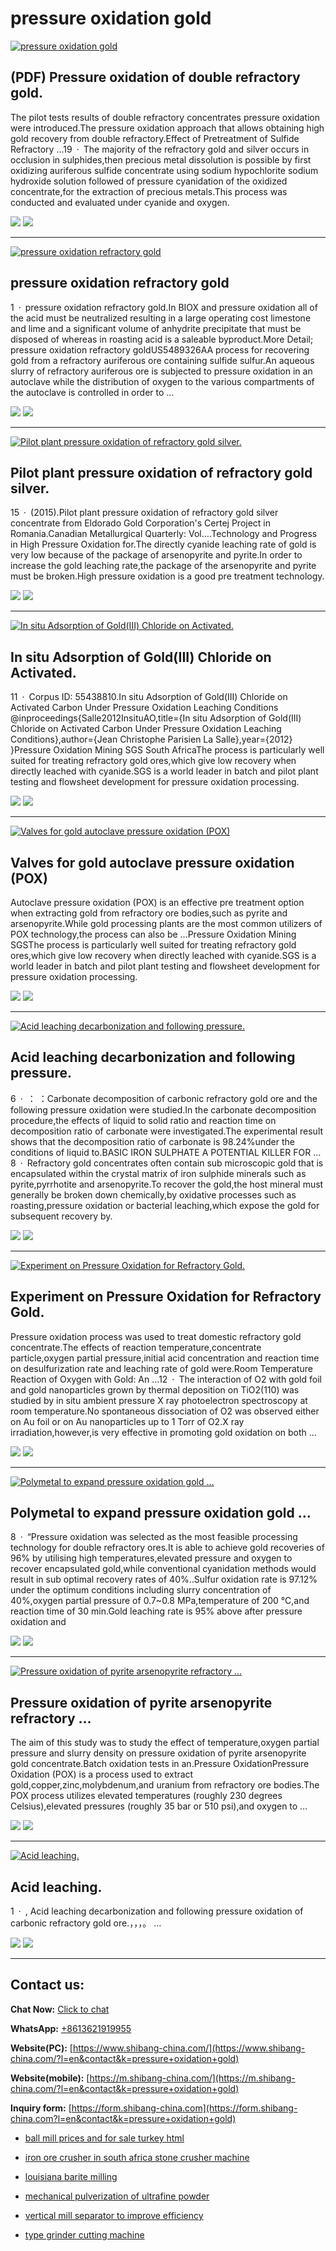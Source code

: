 # pressure oxidation gold

<a href="https://swt.shibang-china.com/?l=en&img&k=pressure+oxidation+gold" target="_blank">![pressure oxidation gold](http://static.shibang-china.com/all-800x300/943.jpg)</a>

## (PDF) Pressure oxidation of double refractory gold.
The pilot tests results of double refractory concentrates pressure oxidation were introduced.The pressure oxidation approach that allows obtaining high gold recovery from double refractory.Effect of Pretreatment of Sulfide Refractory …19&ensp;&#0183;&ensp;The majority of the refractory gold and silver occurs in occlusion in sulphides,then precious metal dissolution is possible by first oxidizing auriferous sulfide concentrate using sodium hypochlorite sodium hydroxide solution followed of pressure cyanidation of the oxidized concentrate,for the extraction of precious metals.This process was conducted and evaluated under cyanide and oxygen.


<a href="https://whatsapp.shibangsoft.com/WhatsApp.php" target="_blank" title="WhatsApp">![](http://static.shibang-china.com/icon/whatsapp.png)</a> <a href="https://swt.shibang-china.com/?l=en&icon&k=pressure+oxidation+gold" target="_blank">![](http://static.shibang-china.com/icon/chat-en.png)</a>

---

<a href="https://swt.shibang-china.com/?l=en&img&k=pressure+oxidation+gold" target="_blank">![pressure oxidation refractory gold](http://static.shibang-china.com/all-800x300/768.jpg)</a>

## pressure oxidation refractory gold
1&ensp;&#0183;&ensp;pressure oxidation refractory gold.In BIOX and pressure oxidation all of the acid must be neutralized resulting in a large operating cost limestone and lime and a significant volume of anhydrite precipitate that must be disposed of whereas in roasting acid is a saleable byproduct.More Detail; pressure oxidation refractory goldUS5489326AA process for recovering gold from a refractory auriferous ore containing sulfide sulfur.An aqueous slurry of refractory auriferous ore is subjected to pressure oxidation in an autoclave while the distribution of oxygen to the various compartments of the autoclave is controlled in order to …


<a href="https://whatsapp.shibangsoft.com/WhatsApp.php" target="_blank" title="WhatsApp">![](http://static.shibang-china.com/icon/whatsapp.png)</a> <a href="https://swt.shibang-china.com/?l=en&icon&k=pressure+oxidation+gold" target="_blank">![](http://static.shibang-china.com/icon/chat-en.png)</a>

---

<a href="https://swt.shibang-china.com/?l=en&img&k=pressure+oxidation+gold" target="_blank">![Pilot plant pressure oxidation of refractory gold silver.](http://static.shibang-china.com/all-800x300/451.jpg)</a>

## Pilot plant pressure oxidation of refractory gold silver.
15&ensp;&#0183;&ensp;(2015).Pilot plant pressure oxidation of refractory gold silver concentrate from Eldorado Gold Corporation's Certej Project in Romania.Canadian Metallurgical Quarterly: Vol.…Technology and Progress in High Pressure Oxidation for.The directly cyanide leaching rate of gold is very low because of the package of arsenopyrite and pyrite.In order to increase the gold leaching rate,the package of the arsenopyrite and pyrite must be broken.High pressure oxidation is a good pre treatment technology.


<a href="https://whatsapp.shibangsoft.com/WhatsApp.php" target="_blank" title="WhatsApp">![](http://static.shibang-china.com/icon/whatsapp.png)</a> <a href="https://swt.shibang-china.com/?l=en&icon&k=pressure+oxidation+gold" target="_blank">![](http://static.shibang-china.com/icon/chat-en.png)</a>

---

<a href="https://swt.shibang-china.com/?l=en&img&k=pressure+oxidation+gold" target="_blank">![In situ Adsorption of Gold(III) Chloride on Activated.](http://static.shibang-china.com/all-800x300/543.jpg)</a>

## In situ Adsorption of Gold(III) Chloride on Activated.
11&ensp;&#0183;&ensp;Corpus ID: 55438810.In situ Adsorption of Gold(III) Chloride on Activated Carbon Under Pressure Oxidation Leaching Conditions @inproceedings{Salle2012InsituAO,title={In situ Adsorption of Gold(III) Chloride on Activated Carbon Under Pressure Oxidation Leaching Conditions},author={Jean Christophe Parisien La Salle},year={2012} }Pressure Oxidation Mining SGS South AfricaThe process is particularly well suited for treating refractory gold ores,which give low recovery when directly leached with cyanide.SGS is a world leader in batch and pilot plant testing and flowsheet development for pressure oxidation processing.


<a href="https://whatsapp.shibangsoft.com/WhatsApp.php" target="_blank" title="WhatsApp">![](http://static.shibang-china.com/icon/whatsapp.png)</a> <a href="https://swt.shibang-china.com/?l=en&icon&k=pressure+oxidation+gold" target="_blank">![](http://static.shibang-china.com/icon/chat-en.png)</a>

---

<a href="https://swt.shibang-china.com/?l=en&img&k=pressure+oxidation+gold" target="_blank">![Valves for gold autoclave pressure oxidation (POX)](http://static.shibang-china.com/all-800x300/1358.jpg)</a>

## Valves for gold autoclave pressure oxidation (POX)
Autoclave pressure oxidation (POX) is an effective pre treatment option when extracting gold from refractory ore bodies,such as pyrite and arsenopyrite.While gold processing plants are the most common utilizers of POX technology,the process can also be …Pressure Oxidation Mining SGSThe process is particularly well suited for treating refractory gold ores,which give low recovery when directly leached with cyanide.SGS is a world leader in batch and pilot plant testing and flowsheet development for pressure oxidation processing.


<a href="https://whatsapp.shibangsoft.com/WhatsApp.php" target="_blank" title="WhatsApp">![](http://static.shibang-china.com/icon/whatsapp.png)</a> <a href="https://swt.shibang-china.com/?l=en&icon&k=pressure+oxidation+gold" target="_blank">![](http://static.shibang-china.com/icon/chat-en.png)</a>

---

<a href="https://swt.shibang-china.com/?l=en&img&k=pressure+oxidation+gold" target="_blank">![Acid leaching decarbonization and following pressure.](http://static.shibang-china.com/all-800x300/1488.jpg)</a>

## Acid leaching decarbonization and following pressure.
6&ensp;&#0183;&ensp;： ：Carbonate decomposition of carbonic refractory gold ore and the following pressure oxidation were studied.In the carbonate decomposition procedure,the effects of liquid to solid ratio and reaction time on decomposition ratio of carbonate were investigated.The experimental result shows that the decomposition ratio of carbonate is 98.24%under the conditions of liquid to.BASIC IRON SULPHATE A POTENTIAL KILLER FOR …8&ensp;&#0183;&ensp;Refractory gold concentrates often contain sub microscopic gold that is encapsulated within the crystal matrix of iron sulphide minerals such as pyrite,pyrrhotite and arsenopyrite.To recover the gold,the host mineral must generally be broken down chemically,by oxidative processes such as roasting,pressure oxidation or bacterial leaching,which expose the gold for subsequent recovery by.


<a href="https://whatsapp.shibangsoft.com/WhatsApp.php" target="_blank" title="WhatsApp">![](http://static.shibang-china.com/icon/whatsapp.png)</a> <a href="https://swt.shibang-china.com/?l=en&icon&k=pressure+oxidation+gold" target="_blank">![](http://static.shibang-china.com/icon/chat-en.png)</a>

---

<a href="https://swt.shibang-china.com/?l=en&img&k=pressure+oxidation+gold" target="_blank">![Experiment on Pressure Oxidation for Refractory Gold.](http://static.shibang-china.com/all-800x300/1265.jpg)</a>

## Experiment on Pressure Oxidation for Refractory Gold.
Pressure oxidation process was used to treat domestic refractory gold concentrate.The effects of reaction temperature,concentrate particle,oxygen partial pressure,initial acid concentration and reaction time on desulfurization rate and leaching rate of gold were.Room Temperature Reaction of Oxygen with Gold: An …12&ensp;&#0183;&ensp;The interaction of O2 with gold foil and gold nanoparticles grown by thermal deposition on TiO2(110) was studied by in situ ambient pressure X ray photoelectron spectroscopy at room temperature.No spontaneous dissociation of O2 was observed either on Au foil or on Au nanoparticles up to 1 Torr of O2.X ray irradiation,however,is very effective in promoting gold oxidation on both …


<a href="https://whatsapp.shibangsoft.com/WhatsApp.php" target="_blank" title="WhatsApp">![](http://static.shibang-china.com/icon/whatsapp.png)</a> <a href="https://swt.shibang-china.com/?l=en&icon&k=pressure+oxidation+gold" target="_blank">![](http://static.shibang-china.com/icon/chat-en.png)</a>

---

<a href="https://swt.shibang-china.com/?l=en&img&k=pressure+oxidation+gold" target="_blank">![Polymetal to expand pressure oxidation gold …](http://static.shibang-china.com/all-800x300/840.jpg)</a>

## Polymetal to expand pressure oxidation gold …
8&ensp;&#0183;&ensp;“Pressure oxidation was selected as the most feasible processing technology for double refractory ores.It is able to achieve gold recoveries of 96% by utilising high temperatures,elevated pressure and oxygen to recover encapsulated gold,while conventional cyanidation methods would result in sub optimal recovery rates of 40%..Sulfur oxidation rate is 97.12% under the optimum conditions including slurry concentration of 40%,oxygen partial pressure of 0.7~0.8 MPa,temperature of 200 ℃,and reaction time of 30 min.Gold leaching rate is 95% above after pressure oxidation and


<a href="https://whatsapp.shibangsoft.com/WhatsApp.php" target="_blank" title="WhatsApp">![](http://static.shibang-china.com/icon/whatsapp.png)</a> <a href="https://swt.shibang-china.com/?l=en&icon&k=pressure+oxidation+gold" target="_blank">![](http://static.shibang-china.com/icon/chat-en.png)</a>

---

<a href="https://swt.shibang-china.com/?l=en&img&k=pressure+oxidation+gold" target="_blank">![Pressure oxidation of pyrite arsenopyrite refractory …](http://static.shibang-china.com/all-800x300/217.jpg)</a>

## Pressure oxidation of pyrite arsenopyrite refractory …
The aim of this study was to study the effect of temperature,oxygen partial pressure and slurry density on pressure oxidation of pyrite arsenopyrite gold concentrate.Batch oxidation tests in an.Pressure OxidationPressure Oxidation (POX) is a process used to extract gold,copper,zinc,molybdenum,and uranium from refractory ore bodies.The POX process utilizes elevated temperatures (roughly 230 degrees Celsius),elevated pressures (roughly 35 bar or 510 psi),and oxygen to …


<a href="https://whatsapp.shibangsoft.com/WhatsApp.php" target="_blank" title="WhatsApp">![](http://static.shibang-china.com/icon/whatsapp.png)</a> <a href="https://swt.shibang-china.com/?l=en&icon&k=pressure+oxidation+gold" target="_blank">![](http://static.shibang-china.com/icon/chat-en.png)</a>

---

<a href="https://swt.shibang-china.com/?l=en&img&k=pressure+oxidation+gold" target="_blank">![Acid leaching.](http://static.shibang-china.com/all-800x300/1072.jpg)</a>

## Acid leaching.
1&ensp;&#0183;&ensp;, Acid leaching decarbonization and following pressure oxidation of carbonic refractory gold ore.，，，。 …

<a href="https://whatsapp.shibangsoft.com/WhatsApp.php" target="_blank" title="WhatsApp">![](http://static.shibang-china.com/icon/whatsapp.png)</a> <a href="https://swt.shibang-china.com/?l=en&icon&k=pressure+oxidation+gold" target="_blank">![](http://static.shibang-china.com/icon/chat-en.png)</a>

---
## Contact us:

**Chat Now:** [Click to chat](https://swt.shibang-china.com?l=en&contact&k=pressure+oxidation+gold)

**WhatsApp:**  [+8613621919955](https://whatsapp.shibangsoft.com/WhatsApp.php)

**Website(PC):** [https://www.shibang-china.com/](https://www.shibang-china.com/?l=en&contact&k=pressure+oxidation+gold)

**Website(mobile):** [https://m.shibang-china.com/](https://m.shibang-china.com/?l=en&contact&k=pressure+oxidation+gold)

**Inquiry form:** [https://form.shibang-china.com](https://form.shibang-china.com?l=en&contact&k=pressure+oxidation+gold)

* [ball mill prices and for sale turkey html](../159/ball%20mill%20prices%20and%20for%20sale%20turkey%20html.md)

* [iron ore crusher in south africa stone crusher machine](../155/iron%20ore%20crusher%20in%20south%20africa%20stone%20crusher%20machine.md)

* [louisiana barite milling](../159/louisiana%20barite%20milling.md)

* [mechanical pulverization of ultrafine powder](../151/mechanical%20pulverization%20of%20ultrafine%20powder.md)

* [vertical mill separator to improve efficiency](../157/vertical%20mill%20separator%20to%20improve%20efficiency.md)

* [type grinder cutting machine](../157/type%20grinder%20cutting%20machine.md)